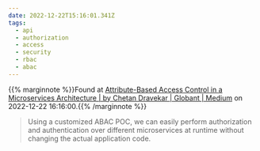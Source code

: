 ```yaml
---
date: 2022-12-22T15:16:01.341Z
tags:
  - api
  - authorization
  - access
  - security
  - rbac
  - abac
---
```

{{% marginnote %}}Found at [Attribute-Based Access Control in a Microservices Architecture | by Chetan Dravekar | Globant | Medium](https://medium.com/globant/attribute-based-access-control-in-a-microservices-architecture-7c68f633b2d3) on 2022-12-22 16:16:00.{{% /marginnote %}}

> Using a customized ABAC POC, we can easily perform authorization and authentication over different microservices at runtime without changing the actual application code.

